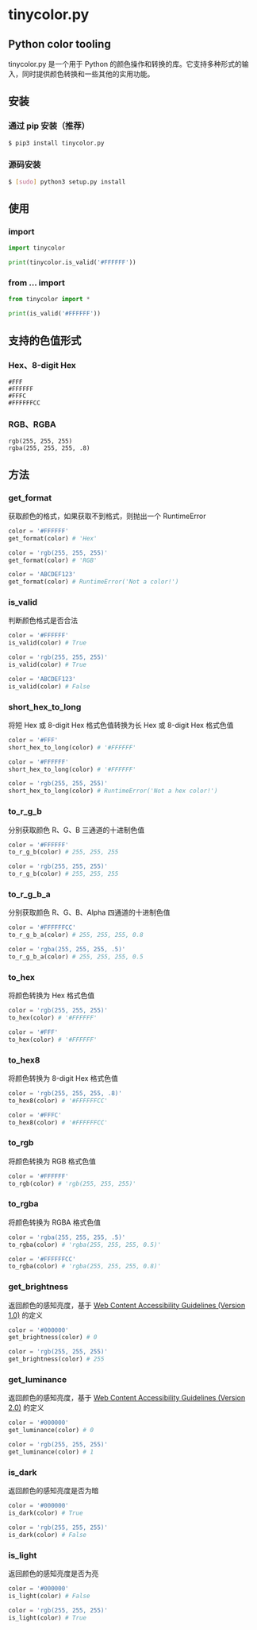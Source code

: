 # tinycolor.py

## Python color tooling

tinycolor.py 是一个用于 Python 的颜色操作和转换的库。它支持多种形式的输入，同时提供颜色转换和一些其他的实用功能。

## 安装

### 通过 pip 安装（推荐）

```bash
$ pip3 install tinycolor.py
```

### 源码安装

```bash
$ [sudo] python3 setup.py install
```

## 使用

### import

```python
import tinycolor

print(tinycolor.is_valid('#FFFFFF'))
```

### from ... import

```python
from tinycolor import *

print(is_valid('#FFFFFF'))
```

## 支持的色值形式

### Hex、8-digit Hex

```plain
#FFF
#FFFFFF
#FFFC
#FFFFFFCC
```

### RGB、RGBA

```plain
rgb(255, 255, 255)
rgba(255, 255, 255, .8)
```

## 方法

### get_format

获取颜色的格式，如果获取不到格式，则抛出一个 RuntimeError

```python
color = '#FFFFFF'
get_format(color) # 'Hex'

color = 'rgb(255, 255, 255)'
get_format(color) # 'RGB'

color = 'ABCDEF123'
get_format(color) # RuntimeError('Not a color!')
```

### is_valid

判断颜色格式是否合法

```python
color = '#FFFFFF'
is_valid(color) # True

color = 'rgb(255, 255, 255)'
is_valid(color) # True

color = 'ABCDEF123'
is_valid(color) # False
```

### short_hex_to_long

将短 Hex 或 8-digit Hex 格式色值转换为长 Hex 或 8-digit Hex 格式色值

```python
color = '#FFF'
short_hex_to_long(color) # '#FFFFFF'

color = '#FFFFFF'
short_hex_to_long(color) # '#FFFFFF'

color = 'rgb(255, 255, 255)'
short_hex_to_long(color) # RuntimeError('Not a hex color!')
```

### to_r_g_b

分别获取颜色 R、G、B 三通道的十进制色值

```python
color = '#FFFFFF'
to_r_g_b(color) # 255, 255, 255

color = 'rgb(255, 255, 255)'
to_r_g_b(color) # 255, 255, 255
```

### to_r_g_b_a

分别获取颜色 R、G、B、Alpha 四通道的十进制色值

```python
color = '#FFFFFFCC'
to_r_g_b_a(color) # 255, 255, 255, 0.8

color = 'rgba(255, 255, 255, .5)'
to_r_g_b_a(color) # 255, 255, 255, 0.5
```

### to_hex

将颜色转换为 Hex 格式色值

```python
color = 'rgb(255, 255, 255)'
to_hex(color) # '#FFFFFF'

color = '#FFF'
to_hex(color) # '#FFFFFF'
```

### to_hex8

将颜色转换为 8-digit Hex 格式色值

```python
color = 'rgb(255, 255, 255, .8)'
to_hex8(color) # '#FFFFFFCC'

color = '#FFFC'
to_hex8(color) # '#FFFFFFCC'
```

### to_rgb

将颜色转换为 RGB 格式色值

```python
color = '#FFFFFF'
to_rgb(color) # 'rgb(255, 255, 255)'
```

### to_rgba

将颜色转换为 RGBA 格式色值

```python
color = 'rgba(255, 255, 255, .5)'
to_rgba(color) # 'rgba(255, 255, 255, 0.5)'

color = '#FFFFFFCC'
to_rgba(color) # 'rgba(255, 255, 255, 0.8)'
```

### get_brightness

返回颜色的感知亮度，基于 [Web Content Accessibility Guidelines (Version 1.0)](https://www.w3.org/TR/AERT/#color-contrast) 的定义

```python
color = '#000000'
get_brightness(color) # 0

color = 'rgb(255, 255, 255)'
get_brightness(color) # 255
```

### get_luminance

返回颜色的感知亮度，基于 [Web Content Accessibility Guidelines (Version 2.0)](https://www.w3.org/TR/2008/REC-WCAG20-20081211/#contrast-ratiodef) 的定义

```python
color = '#000000'
get_luminance(color) # 0

color = 'rgb(255, 255, 255)'
get_luminance(color) # 1
```

### is_dark

返回颜色的感知亮度是否为暗

```python
color = '#000000'
is_dark(color) # True

color = 'rgb(255, 255, 255)'
is_dark(color) # False
```

### is_light

返回颜色的感知亮度是否为亮

```python
color = '#000000'
is_light(color) # False

color = 'rgb(255, 255, 255)'
is_light(color) # True
```
